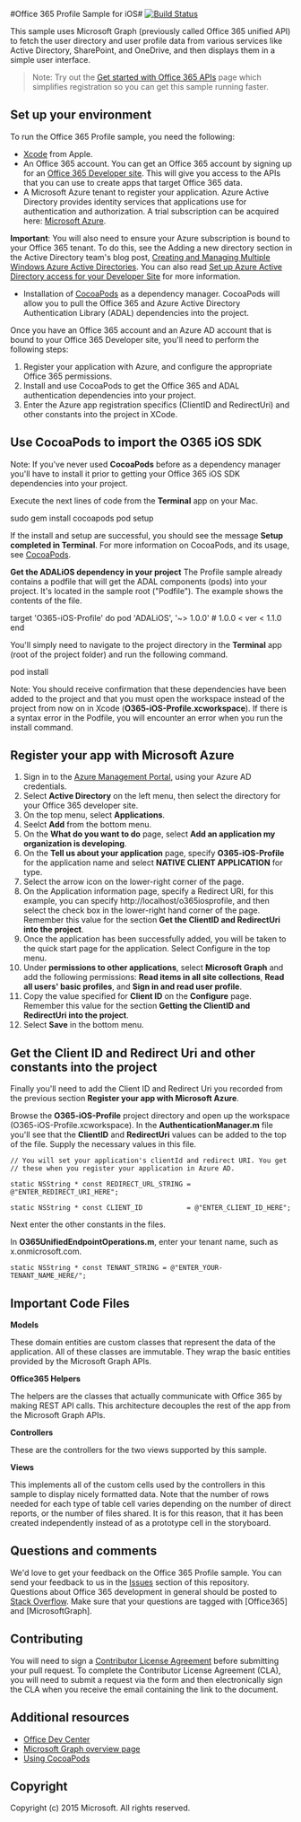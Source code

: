 
#Office 365 Profile Sample for iOS#
[![Build Status](https://travis-ci.org/OfficeDev/O365-iOS-Microsoft-Graph-Profile.svg?branch=master)](https://travis-ci.org/OfficeDev/O365-iOS-Microsoft-Graph-Profile)

This sample uses Microsoft Graph (previously called Office 365 unified API) to fetch the user directory and user profile data from various services like Active Directory, SharePoint, and OneDrive, and then displays them in a simple user interface.

> Note: Try out the [Get started with Office 365 APIs](http://dev.office.com/getting-started/office365apis?platform=option-ios#setup) page which simplifies registration so you can get this sample running faster.
 
## Set up your environment ##

To run the Office 365 Profile sample, you need the following:


* [Xcode](https://developer.apple.com/) from Apple.
* An Office 365 account. You can get an Office 365 account by signing up for an [Office 365 Developer site](http://msdn.microsoft.com/library/office/fp179924.aspx). This will give you access to the APIs that you can use to create apps that target Office 365 data.
* A Microsoft Azure tenant to register your application. Azure Active Directory provides identity services that applications use for authentication and authorization. A trial subscription can be acquired here: [Microsoft Azure](https://account.windowsazure.com/SignUp).

**Important**: You will also need to ensure your Azure subscription is bound to your Office 365 tenant. To do this, see the Adding a new directory section in the Active Directory team's blog post, [Creating and Managing Multiple Windows Azure Active Directories](http://blogs.technet.com/b/ad/archive/2013/11/08/creating-and-managing-multiple-windows-azure-active-directories.aspx). You can also read [Set up Azure Active Directory access for your Developer Site](http://msdn.microsoft.com/office/office365/howto/setup-development-environment#bk_CreateAzureSubscription) for more information.


* Installation of [CocoaPods](https://cocoapods.org/) as a dependency manager. CocoaPods will allow you to pull the Office 365 and Azure Active Directory Authentication Library (ADAL) dependencies into the project.

Once you have an Office 365 account and an Azure AD account that is bound to your Office 365 Developer site, you'll need to perform the following steps:

1. Register your application with Azure, and configure the appropriate Office 365 permissions. 
2. Install and use CocoaPods to get the Office 365 and ADAL authentication dependencies into your project.
3. Enter the Azure app registration specifics (ClientID and RedirectUri) and other constants into the project in XCode.

## Use CocoaPods to import the O365 iOS SDK
Note: If you've never used **CocoaPods** before as a dependency manager you'll have to install it prior to getting your Office 365 iOS SDK dependencies into your project. 

Execute the next lines of code from the **Terminal** app on your Mac.

sudo gem install cocoapods
pod setup

If the install and setup are successful, you should see the message **Setup completed in Terminal**. For more information on CocoaPods, and its usage, see [CocoaPods](https://cocoapods.org/).


**Get the ADALiOS dependency in your project**
The Profile sample  already contains a podfile that will get the ADAL components (pods) into your project. It's located in the sample root ("Podfile"). The example shows the contents of the file.

target 'O365-iOS-Profile' do
pod 'ADALiOS', '~> 1.0.0'   # 1.0.0 < ver < 1.1.0
end


You'll simply need to navigate to the project directory in the **Terminal** app (root of the project folder) and run the following command.


pod install

Note: You should receive confirmation that these dependencies have been added to the project and that you must open the workspace instead of the project from now on in Xcode (**O365-iOS-Profile.xcworkspace**).  If there is a syntax error in the Podfile, you will encounter an error when you run the install command.

## Register your app with Microsoft Azure
1.	Sign in to the [Azure Management Portal](https://manage.windowsazure.com), using your Azure AD credentials.
2.	Select **Active Directory** on the left menu, then select the directory for your Office 365 developer site.
3.	On the top menu, select **Applications**.
4.	Seelct **Add** from the bottom menu.
5.	On the **What do you want to do** page, select **Add an application my organization is developing**.
6.	On the **Tell us about your application** page, specify **O365-iOS-Profile** for the application name and select **NATIVE CLIENT APPLICATION** for type.
7.	Select the arrow icon on the lower-right corner of the page.
8.	On the Application information page, specify a Redirect URI, for this example, you can specify http://localhost/o365iosprofile, and then select the check box in the lower-right hand corner of the page. Remember this value for the section **Get the ClientID and RedirectUri into the project**.
9.	Once the application has been successfully added, you will be taken to the quick start page for the application. Select Configure in the top menu.
10.	Under **permissions to other applications**, select **Microsoft Graph** and add the following permissions: **Read items in all site collections**, **Read all users' basic profiles**, and **Sign in and read user profile**.
11.	Copy the value specified for **Client ID** on the **Configure** page. Remember this value for the section **Getting the ClientID and RedirectUri into the project**.
12.	Select **Save** in the bottom menu.


## Get the Client ID and Redirect Uri and other constants into the project

Finally you'll need to add the Client ID and Redirect Uri you recorded from the previous section **Register your app with Microsoft Azure**.

Browse the **O365-iOS-Profile** project directory and open up the workspace (O365-iOS-Profile.xcworkspace). In the **AuthenticationManager.m** file you'll see that the **ClientID** and **RedirectUri** values can be added to the top of the file. Supply the necessary values in this file.

    // You will set your application's clientId and redirect URI. You get
    // these when you register your application in Azure AD.
    
    static NSString * const REDIRECT_URL_STRING = @"ENTER_REDIRECT_URI_HERE";

    static NSString * const CLIENT_ID           = @"ENTER_CLIENT_ID_HERE";

Next enter the other constants in the files.

In **O365UnifiedEndpointOperations.m**, enter your tenant name, such as x.onmicrosoft.com.

    static NSString * const TENANT_STRING = @"ENTER_YOUR-TENANT_NAME_HERE/";

## Important Code Files


**Models**

These domain entities are custom classes that represent the data of the application. All of these classes are immutable.  They wrap the basic entities provided by the Microsoft Graph APIs. 

**Office365 Helpers**

The helpers are the classes that actually communicate with Office 365 by making REST API calls. This architecture decouples the rest of the app from the Microsoft Graph APIs.


**Controllers**

These are the controllers for the two views supported by this sample.

**Views**

This implements all of the custom cells used by the controllers in this sample to display nicely formatted data.  Note that the number of rows needed for each type of table cell varies depending on the number of direct reports, or the number of files shared. It is for this reason, that it has been created independently instead of as a prototype cell in the storyboard. 


## Questions and comments

We'd love to get your feedback on the Office 365 Profile sample. You can send your feedback to us in the [Issues](https://github.com/OfficeDev/O365-iOS-Microsoft-Graph-Profile/Issues) section of this repository. <br>
Questions about Office 365 development in general should be posted to [Stack Overflow](http://stackoverflow.com/questions/tagged/Office365+API). 
Make sure that your questions are tagged with [Office365] and [MicrosoftGraph].

## Contributing
You will need to sign a [Contributor License Agreement](https://cla.microsoft.com/) before submitting your pull request. To complete the Contributor License Agreement (CLA), you will need to submit a request via the form and then electronically sign the CLA when you receive the email containing the link to the document. 


## Additional resources

* [Office Dev Center](http://dev.office.com/)
* [Microsoft Graph overview page](https://graph.microsoft.io)
* [Using CocoaPods](https://guides.cocoapods.org/using/using-cocoapods.html)

## Copyright
Copyright (c) 2015 Microsoft. All rights reserved.
